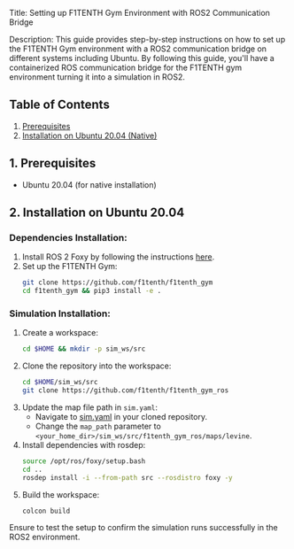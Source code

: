 Title: Setting up F1TENTH Gym Environment with ROS2 Communication Bridge

Description: This guide provides step-by-step instructions on how to set up the F1TENTH Gym environment with a ROS2 communication bridge on different systems including Ubuntu. By following this guide, you'll have a containerized ROS communication bridge for the F1TENTH gym environment turning it into a simulation in ROS2.

## Table of Contents
1. [Prerequisites](#prerequisites)
2. [Installation on Ubuntu 20.04 (Native)](#native-ubuntu)

<a name="prerequisites"></a>
## 1. Prerequisites
- Ubuntu 20.04 (for native installation)

<a name="native-ubuntu"></a>
## 2. Installation on Ubuntu 20.04 
### Dependencies Installation:
1. Install ROS 2 Foxy by following the instructions [here](https://index.ros.org/doc/ros2/Installation/Foxy/Linux-Install-Debians/).
2. Set up the F1TENTH Gym:
   ```bash
   git clone https://github.com/f1tenth/f1tenth_gym
   cd f1tenth_gym && pip3 install -e .
   ```

### Simulation Installation:
1. Create a workspace:
   ```bash
   cd $HOME && mkdir -p sim_ws/src
   ```
2. Clone the repository into the workspace:
   ```bash
   cd $HOME/sim_ws/src
   git clone https://github.com/f1tenth/f1tenth_gym_ros
   ```
3. Update the map file path in `sim.yaml`:
   - Navigate to [sim.yaml](https://github.com/f1tenth/f1tenth_gym_ros/blob/main/config/sim.yaml) in your cloned repository.
   - Change the `map_path` parameter to `<your_home_dir>/sim_ws/src/f1tenth_gym_ros/maps/levine`.
4. Install dependencies with rosdep:
   ```bash
   source /opt/ros/foxy/setup.bash
   cd ..
   rosdep install -i --from-path src --rosdistro foxy -y
   ```
5. Build the workspace:
   ```bash
   colcon build
   ```
Ensure to test the setup to confirm the simulation runs successfully in the ROS2 environment.
